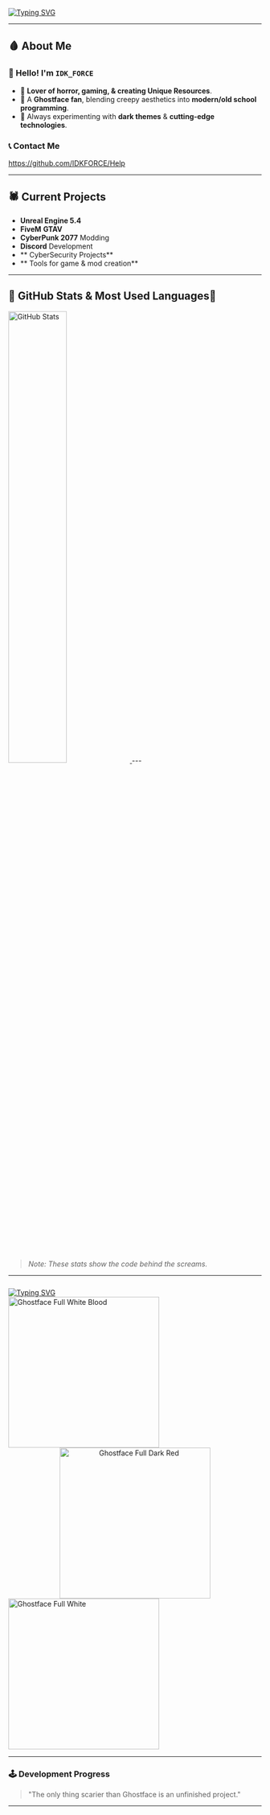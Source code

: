 [![Typing SVG](https://readme-typing-svg.herokuapp.com?size=30&duration=6500&color=FF0000&center=true&vCenter=true&width=1000&lines=WELCOME+TO+MY+GITHUB!;Beware...+IDK_FORCE+is+Here;Graphics+Designer+|+Programmer+|+Horror+Fan;Explore+My+Deadly+Projects)](https://git.io/typing-svg)

---

## 🩸 About Me  

### 👻 Hello! I'm **`IDK_FORCE`**
- 👻 **Lover of horror, gaming, & creating Unique Resources**.  
- 👻 A **Ghostface fan**, blending creepy aesthetics into **modern/old school programming**.  
- 👻 Always experimenting with **dark themes** & **cutting-edge technologies**.

### 📞 Contact Me  
https://github.com/IDKFORCE/Help

---

## 🕷️ Current Projects  
  - **Unreal Engine 5.4**  
  - **FiveM** **GTAV**
  - **CyberPunk 2077** Modding  
  - **Discord** Development 
- ** CyberSecurity Projects**  
- ** Tools for game & mod creation**

---

## 👻 GitHub Stats & Most Used Languages👻

<div align="left">

  <a href="https://github.com/IDKFORCE/github-readme-stats">
    <img src="https://github-readme-stats.vercel.app/api?username=IDKFORCE&show_icons=true&title_color=ff0000&icon_color=ffffff&text_color=ffffff&bg_color=000000&count_private=true&hide_border=true" width="48%" margin-top: 25px; alt="GitHub Stats" />
  </a>
---

> *Note: These stats show the code behind the screams.*

---

  <div style="margin-top: 25px;">
    <a href="https://git.io/typing-svg">
      <img src="https://readme-typing-svg.herokuapp.com?size=24&duration=5000&color=FF0000&center=true&vCenter=true&width=1000&lines=Ghostface+Mode+Activated;Welcome+to+the+Dark+Side+of+Development" alt="Typing SVG"/>
    </a>
  </div>
</div>


<div align="left">
  <img src="https://github.com/user-attachments/assets/a00039d0-d86e-46e3-a4b6-c1e6d9742ed3" alt="Ghostface Full White Blood" width="300"/>
  <br>
</div>
<div align="center">
  <img src="https://github.com/user-attachments/assets/069f0fd7-8c01-4896-b87a-2c4213feb19d" alt="Ghostface Full Dark Red" width="300"/>
  <br>
</div>
<div align="left">
  <img src="https://github.com/user-attachments/assets/53d04b9f-9a68-4150-bbd1-0246f83d995a" alt="Ghostface Full White" width="300"/>
</div>

---

### 🕹️ Development Progress  
> "The only thing scarier than Ghostface is an unfinished project."

---
